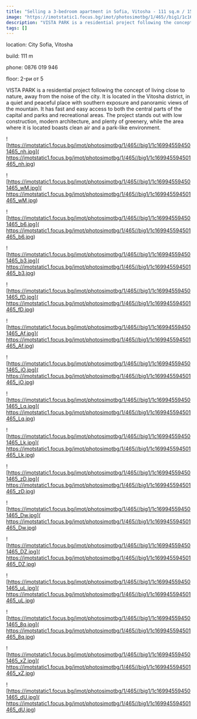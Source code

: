 ```yaml
---
title: "Selling a 3-bedroom apartment in Sofia, Vitosha - 111 sq.m / 158000 EUR :: imot.bg Advertisement"
image: "https://imotstatic1.focus.bg/imot/photosimotbg/1/465//big1/1c169945594501465_qM.jpg"
description: "VISTA PARK is a residential project following the concept of living close to nature, away from the noise of the city. It is located in the Vitosha district, in a quiet and peaceful place with southern exposure and panoramic views of the mountain. It has fast and easy access to both the central parts of the capital and parks and recreational areas. The project stands out with low construction, modern architecture, and plenty of greenery, while the area where it is located boasts clean air and a park-like environment."
tags: []
---
```


location: City Sofia, Vitosha

build: 111 m

phone: 0876 019 946

floor: 2-ри от 5

VISTA PARK is a residential project following the concept of living close to nature, away from the noise of the city. It is located in the Vitosha district, in a quiet and peaceful place with southern exposure and panoramic views of the mountain. It has fast and easy access to both the central parts of the capital and parks and recreational areas. The project stands out with low construction, modern architecture, and plenty of greenery, while the area where it is located boasts clean air and a park-like environment.


![https://imotstatic1.focus.bg/imot/photosimotbg/1/465//big1/1c169945594501465_nh.jpg]( https://imotstatic1.focus.bg/imot/photosimotbg/1/465//big1/1c169945594501465_nh.jpg)


![https://imotstatic1.focus.bg/imot/photosimotbg/1/465//big1/1c169945594501465_wM.jpg]( https://imotstatic1.focus.bg/imot/photosimotbg/1/465//big1/1c169945594501465_wM.jpg)


![https://imotstatic1.focus.bg/imot/photosimotbg/1/465//big1/1c169945594501465_b6.jpg]( https://imotstatic1.focus.bg/imot/photosimotbg/1/465//big1/1c169945594501465_b6.jpg)


![https://imotstatic1.focus.bg/imot/photosimotbg/1/465//big1/1c169945594501465_b3.jpg]( https://imotstatic1.focus.bg/imot/photosimotbg/1/465//big1/1c169945594501465_b3.jpg)


![https://imotstatic1.focus.bg/imot/photosimotbg/1/465//big1/1c169945594501465_fD.jpg]( https://imotstatic1.focus.bg/imot/photosimotbg/1/465//big1/1c169945594501465_fD.jpg)


![https://imotstatic1.focus.bg/imot/photosimotbg/1/465//big1/1c169945594501465_Af.jpg]( https://imotstatic1.focus.bg/imot/photosimotbg/1/465//big1/1c169945594501465_Af.jpg)


![https://imotstatic1.focus.bg/imot/photosimotbg/1/465//big1/1c169945594501465_jO.jpg]( https://imotstatic1.focus.bg/imot/photosimotbg/1/465//big1/1c169945594501465_jO.jpg)


![https://imotstatic1.focus.bg/imot/photosimotbg/1/465//big1/1c169945594501465_Lq.jpg]( https://imotstatic1.focus.bg/imot/photosimotbg/1/465//big1/1c169945594501465_Lq.jpg)


![https://imotstatic1.focus.bg/imot/photosimotbg/1/465//big1/1c169945594501465_Lk.jpg]( https://imotstatic1.focus.bg/imot/photosimotbg/1/465//big1/1c169945594501465_Lk.jpg)


![https://imotstatic1.focus.bg/imot/photosimotbg/1/465//big1/1c169945594501465_zD.jpg]( https://imotstatic1.focus.bg/imot/photosimotbg/1/465//big1/1c169945594501465_zD.jpg)


![https://imotstatic1.focus.bg/imot/photosimotbg/1/465//big1/1c169945594501465_Dw.jpg]( https://imotstatic1.focus.bg/imot/photosimotbg/1/465//big1/1c169945594501465_Dw.jpg)


![https://imotstatic1.focus.bg/imot/photosimotbg/1/465//big1/1c169945594501465_DZ.jpg]( https://imotstatic1.focus.bg/imot/photosimotbg/1/465//big1/1c169945594501465_DZ.jpg)


![https://imotstatic1.focus.bg/imot/photosimotbg/1/465//big1/1c169945594501465_uL.jpg]( https://imotstatic1.focus.bg/imot/photosimotbg/1/465//big1/1c169945594501465_uL.jpg)


![https://imotstatic1.focus.bg/imot/photosimotbg/1/465//big1/1c169945594501465_8q.jpg]( https://imotstatic1.focus.bg/imot/photosimotbg/1/465//big1/1c169945594501465_8q.jpg)


![https://imotstatic1.focus.bg/imot/photosimotbg/1/465//big1/1c169945594501465_xZ.jpg]( https://imotstatic1.focus.bg/imot/photosimotbg/1/465//big1/1c169945594501465_xZ.jpg)


![https://imotstatic1.focus.bg/imot/photosimotbg/1/465//big1/1c169945594501465_dU.jpg]( https://imotstatic1.focus.bg/imot/photosimotbg/1/465//big1/1c169945594501465_dU.jpg)


